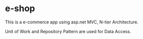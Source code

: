 # e-shop
 This is a e-commerce app using asp.net MVC, N-tier Architecture.
 
 Unit of Work and Repository Pattern are used for Data Access.
